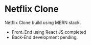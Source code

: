 # Netflix Clone
Netflix Clone build using MERN stack.
- Front_End using React JS completed
- Back-End development pending.
